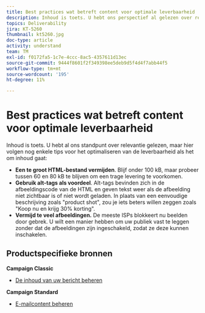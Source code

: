 ```yaml
---
title: Best practices wat betreft content voor optimale leverbaarheid
description: Inhoud is toets. U hebt ons perspectief al gelezen over relevantie, maar u hebt enkele extra tips voor het optimaliseren van de leverbaarheid als het om inhoud gaat.
topics: Deliverability
jira: KT-5260
thumbnail: kt5260.jpg
doc-type: article
activity: understand
team: TM
exl-id: f0172fa5-1c7e-4ccc-8ac5-4357611d13ec
source-git-commit: 9444f8601f2f349398ee5deb9d5f4d4f7abb44f5
workflow-type: tm+mt
source-wordcount: '195'
ht-degree: 11%

---
```


# Best practices wat betreft content voor optimale leverbaarheid

Inhoud is toets. U hebt al ons standpunt over relevantie gelezen, maar hier volgen nog enkele tips voor het optimaliseren van de leverbaarheid als het om inhoud gaat:

* **Een te groot HTML-bestand vermijden**. Blijf onder 100 kB, maar probeer tussen 60 en 80 kB te blijven om een trage levering te voorkomen.
* **Gebruik alt-tags als voordeel**. Alt-tags bevinden zich in de afbeeldingscode van de HTML en geven tekst weer als de afbeelding niet zichtbaar is of niet wordt geladen. In plaats van een eenvoudige beschrijving zoals &quot;product shot&quot;, zou je iets beters willen zeggen zoals &quot;Koop nu en krijg 30% korting&quot;.
* **Vermijd te veel afbeeldingen.** De meeste ISPs blokkeert nu beelden door gebrek. U wilt een manier hebben om uw publiek vast te leggen zonder dat de afbeeldingen zijn ingeschakeld, zodat ze deze kunnen inschakelen.

## Productspecifieke bronnen

**Campaign Classic**

* [De inhoud van uw bericht beheren](https://experienceleague.adobe.com/docs/campaign-classic/using/sending-messages/deliverability-management/control-message-content.html)

**Campaign Standard**

* [E-mailcontent beheren](https://experienceleague.adobe.com/docs/campaign-standard/using/testing-and-sending/managing-deliverability/control-email-content.html#testing-and-sending)
